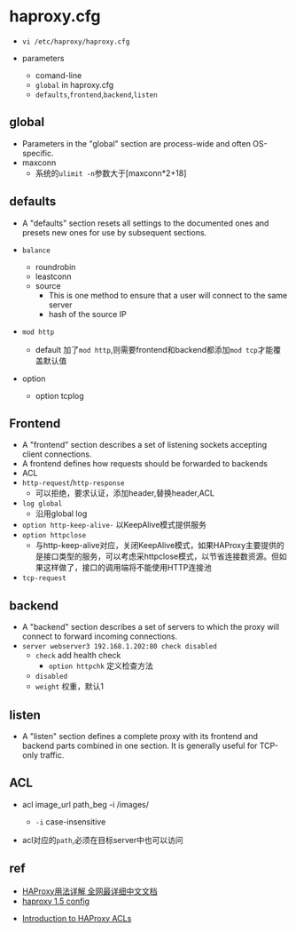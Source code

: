 # haproxy.cfg

+ `vi /etc/haproxy/haproxy.cfg`

+ parameters
    + comand-line
    + `global` in haproxy.cfg
    + `defaults`,`frontend`,`backend`,`listen`

## global

+ Parameters in the "global" section are process-wide and often OS-specific.
+ maxconn
    + 系统的`ulimit -n`参数大于[maxconn*2+18]


## defaults
+ A "defaults" section resets all settings to the documented ones and presets new
ones for use by subsequent sections.

+ `balance`
    + roundrobin
    + leastconn
    + source
        + This is one method to ensure that a user will connect to the same server
        + hash of the source IP
        
+ `mod http`
    + default 加了`mod http`,则需要frontend和backend都添加`mod tcp`才能覆盖默认值

+ option
    + option tcplog


## Frontend
+ A "frontend" section describes a set of listening sockets accepting client
connections.
+ A frontend defines how requests should be forwarded to backends
+ ACL
+ `http-request`/`http-response`
    + 可以拒绝，要求认证，添加header,替换header,ACL
+ `log global`
    + 沿用global log
+ `option http-keep-alive·` 以KeepAlive模式提供服务
+ `option httpclose`
    + 与http-keep-alive对应，关闭KeepAlive模式，如果HAProxy主要提供的是接口类型的服务，可以考虑采httpclose模式，以节省连接数资源。但如果这样做了，接口的调用端将不能使用HTTP连接池
+ `tcp-request`


## backend
+ A "backend" section describes a set of servers to which the proxy will connect
to forward incoming connections.
+ `server webserver3 192.168.1.202:80 check disabled`
    + `check` add health check
        + `option httpchk` 定义检查方法
    + `disabled`
    + `weight` 权重，默认1
    



## listen
+ A "listen" section defines a complete proxy with its frontend and backend
parts combined in one section. It is generally useful for TCP-only traffic.


## ACL
+ acl image_url path_beg -i /images/
    + `-i` case-insensitive

+ acl对应的`path`,必须在目标server中也可以访问


## ref

+ [HAProxy用法详解 全网最详细中文文档](http://www.ttlsa.com/linux/haproxy-study-tutorial/)
+ [haproxy 1.5 config](http://www.haproxy.org/download/1.5/doc/configuration.txt)
<!-- acl -->
+ [Introduction to HAProxy ACLs](https://www.haproxy.com/blog/introduction-to-haproxy-acls/)
